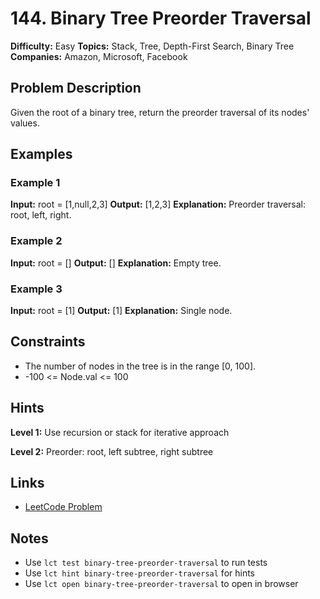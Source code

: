 # 144. Binary Tree Preorder Traversal

**Difficulty:** Easy
**Topics:** Stack, Tree, Depth-First Search, Binary Tree
**Companies:** Amazon, Microsoft, Facebook

## Problem Description

Given the root of a binary tree, return the preorder traversal of its nodes' values.

## Examples

### Example 1
**Input:** root = [1,null,2,3]
**Output:** [1,2,3]
**Explanation:** Preorder traversal: root, left, right.

### Example 2
**Input:** root = []
**Output:** []
**Explanation:** Empty tree.

### Example 3
**Input:** root = [1]
**Output:** [1]
**Explanation:** Single node.

## Constraints

- The number of nodes in the tree is in the range [0, 100].
- -100 <= Node.val <= 100



## Hints

**Level 1:** Use recursion or stack for iterative approach

**Level 2:** Preorder: root, left subtree, right subtree

## Links

- [LeetCode Problem](https://leetcode.com/problems/binary-tree-preorder-traversal/)

## Notes

- Use `lct test binary-tree-preorder-traversal` to run tests
- Use `lct hint binary-tree-preorder-traversal` for hints
- Use `lct open binary-tree-preorder-traversal` to open in browser